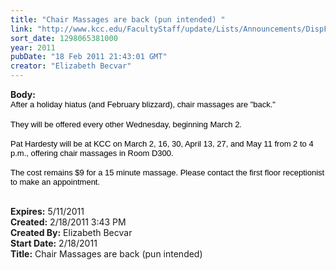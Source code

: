 ```yaml
---
title: "Chair Massages are back (pun intended) "
link: "http://www.kcc.edu/FacultyStaff/update/Lists/Announcements/DispForm.aspx?ID=131"
sort_date: 1298065381000
year: 2011
pubDate: "18 Feb 2011 21:43:01 GMT"
creator: "Elizabeth Becvar"
---
```


<div><b>Body:</b> <div class=ExternalClassF8765AB59DDF4367B3E33883FA8DBF8D><div><span style="color:black;font-family:'Arial','sans-serif'"></span>
<p class=MsoNormal style="margin:0in 0in 0pt"><span style="color:black;font-family:'Arial','sans-serif'"><font size=2> After a holiday hiatus (and February blizzard), chair massages are &quot;back.&quot;</font></span></p>
<p class=MsoNormal style="margin:0in 0in 0pt"><span style="color:black;font-family:'Arial','sans-serif'"><font size=2></font></span> </p>
<p class=MsoNormal style="margin:0in 0in 0pt"><span style="color:black;font-family:'Arial','sans-serif'"><font size=2>They will be offered every other Wednesday, beginning March 2.</font></span></p><span style="color:black;font-family:'Arial','sans-serif'">
<p class=MsoNormal style="margin:0in 0in 0pt"><br><font size=2>Pat Hardesty will be at KCC on March 2, 16, 30, April 13, 27, and May 11 from 2 to 4 p.m., offering chair massages in Room D300.</font></p>
<p class=MsoNormal style="margin:0in 0in 0pt"><br><font size=2>The cost remains $9 for a 15 minute massage. Please contact the first floor receptionist to make an appointment.<br style=""><br style=""></font></p></span>
<p class=MsoNormal style="margin:0in 0in 0pt"><span><font face="Times New Roman" size=2> </font></span></p></div></div></div>
<div><b>Expires:</b> 5/11/2011</div>
<div><b>Created:</b> 2/18/2011 3:43 PM</div>
<div><b>Created By:</b> Elizabeth Becvar</div>
<div><b>Start Date:</b> 2/18/2011</div>
<div><b>Title:</b> Chair Massages are back (pun intended) </div>
